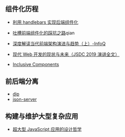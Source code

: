 


## 组件化历程

- [利用 handlebars 实现后端组件化](http://mp.weixin.qq.com/s?__biz=MzAxODE2MjM1MA==&mid=2651550825&idx=2&sn=c5545b3d64ab791f31dcd5af3e135aeb&scene=21#wechat_redirect)
- [吐槽前端组件化的踩坑之路](https://mp.weixin.qq.com/s?__biz=MzAxODE2MjM1MA==&mid=2651550857&idx=2&sn=7cec3f11d199a09b3a27a66a7823ea72&scene=1&srcid=0516sZnHpobUFNnfv3fAaQOU&key=f5c31ae61525f82ed42803a3f2c72621fb5dabe79f473df4b539e83acf90d76c5e66a7e84789cf3c7f99e7bbaee7e279&ascene=0&uin=MjA0ODAxOTEwMw%3D%3D&devicetype=iMac+MacBookAir6%2C2+OSX+OSX+10.11.1+build(15B42)&version=11020012&pass_ticket=FfQJzSKsOzCkIN03Wqs7PSZHNRNorYZkzXDz3Tix9dk5NV75ugP4LpVhQPjfTzfL)qian

- [深度解读当代前端架构演进与趋势（上）-InfoQ](https://www.infoq.cn/article/AJ0S3IDEHyusNms0bTf1)

- [现代 Web 开发的现状与未来（JSDC 2019 演讲全文）](https://zhuanlan.zhihu.com/p/88616149)

- [Inclusive Components](https://inclusive-components.design/#components)





## 前后端分离

- [dip]()
- [json-server](https://github.com/typicode/json-server)


## 构建与维护大型复杂应用

- [超大型 JavaScript 应用的设计哲学](https://zhuanlan.zhihu.com/p/35929167)